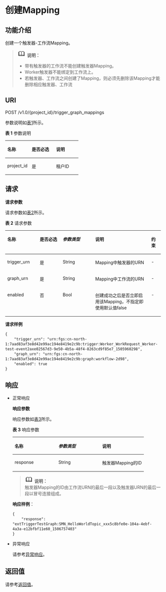 # 创建Mapping<a name="functiongraph_06_0710"></a>

## 功能介绍<a name="section51379511"></a>

创建一个触发器-工作流Mapping。

>![](public_sys-resources/icon-note.gif) **说明：**   
>-   带有触发器的工作流不能创建触发器Mapping。  
>-   Worker触发器不能绑定到工作流上。  
>-   若触发器、工作流之间创建了Mapping，则必须先删除该Mapping才能删除相应触发器、工作流  

## URI<a name="section59762422"></a>

POST /v1.0/\{project\_id\}/trigger\_graph\_mappings

参数说明如[表1](#table13216186)所示。  

**表 1**  参数说明

<a name="table13216186"></a>
<table><thead align="left"><tr id="row19124697"><th class="cellrowborder" valign="top" width="33.33333333333333%" id="mcps1.2.4.1.1"><p id="p5596611"><a name="p5596611"></a><a name="p5596611"></a>名称</p>
</th>
<th class="cellrowborder" valign="top" width="33.33333333333333%" id="mcps1.2.4.1.2"><p id="p50672366"><a name="p50672366"></a><a name="p50672366"></a>是否必选</p>
</th>
<th class="cellrowborder" valign="top" width="33.33333333333333%" id="mcps1.2.4.1.3"><p id="p4085285"><a name="p4085285"></a><a name="p4085285"></a>说明</p>
</th>
</tr>
</thead>
<tbody><tr id="row62472706"><td class="cellrowborder" valign="top" width="33.33333333333333%" headers="mcps1.2.4.1.1 "><p id="p27124415"><a name="p27124415"></a><a name="p27124415"></a>project_id</p>
</td>
<td class="cellrowborder" valign="top" width="33.33333333333333%" headers="mcps1.2.4.1.2 "><p id="p49593988"><a name="p49593988"></a><a name="p49593988"></a>是</p>
</td>
<td class="cellrowborder" valign="top" width="33.33333333333333%" headers="mcps1.2.4.1.3 "><p id="p42387016"><a name="p42387016"></a><a name="p42387016"></a>租户ID</p>
</td>
</tr>
</tbody>
</table>

## 请求<a name="section990892"></a>

**请求参数**

请求参数如[表2](#table63351959)所示。

**表 2**  请求参数

<a name="table63351959"></a>
<table><thead align="left"><tr id="row15085294"><th class="cellrowborder" valign="top" width="20.84791520847915%" id="mcps1.2.6.1.1"><p id="p13949281"><a name="p13949281"></a><a name="p13949281"></a>名称</p>
</th>
<th class="cellrowborder" valign="top" width="14.788521147885211%" id="mcps1.2.6.1.2"><p id="p56149948"><a name="p56149948"></a><a name="p56149948"></a>是否必选</p>
</th>
<th class="cellrowborder" valign="top" width="20.84791520847915%" id="mcps1.2.6.1.3"><p id="p51851944"><a name="p51851944"></a><a name="p51851944"></a><em id="i64014316"><a name="i64014316"></a><a name="i64014316"></a>参数类型</em></p>
</th>
<th class="cellrowborder" valign="top" width="35.99640035996401%" id="mcps1.2.6.1.4"><p id="p17777075"><a name="p17777075"></a><a name="p17777075"></a>说明</p>
</th>
<th class="cellrowborder" valign="top" width="7.519248075192481%" id="mcps1.2.6.1.5"><p id="p14578630102655"><a name="p14578630102655"></a><a name="p14578630102655"></a>约束</p>
</th>
</tr>
</thead>
<tbody><tr id="row188376"><td class="cellrowborder" valign="top" width="20.84791520847915%" headers="mcps1.2.6.1.1 "><p id="p19071154163314"><a name="p19071154163314"></a><a name="p19071154163314"></a>trigger_urn</p>
</td>
<td class="cellrowborder" valign="top" width="14.788521147885211%" headers="mcps1.2.6.1.2 "><p id="p1259617163314"><a name="p1259617163314"></a><a name="p1259617163314"></a>是</p>
</td>
<td class="cellrowborder" valign="top" width="20.84791520847915%" headers="mcps1.2.6.1.3 "><p id="p34920141163314"><a name="p34920141163314"></a><a name="p34920141163314"></a>String</p>
</td>
<td class="cellrowborder" valign="top" width="35.99640035996401%" headers="mcps1.2.6.1.4 "><p id="p22523334163314"><a name="p22523334163314"></a><a name="p22523334163314"></a>Mapping中触发器的URN</p>
</td>
<td class="cellrowborder" valign="top" width="7.519248075192481%" headers="mcps1.2.6.1.5 "><p id="p40018407102655"><a name="p40018407102655"></a><a name="p40018407102655"></a>-</p>
</td>
</tr>
<tr id="row49585950"><td class="cellrowborder" valign="top" width="20.84791520847915%" headers="mcps1.2.6.1.1 "><p id="p44947978163314"><a name="p44947978163314"></a><a name="p44947978163314"></a>graph_urn</p>
</td>
<td class="cellrowborder" valign="top" width="14.788521147885211%" headers="mcps1.2.6.1.2 "><p id="p16907640163314"><a name="p16907640163314"></a><a name="p16907640163314"></a>是</p>
</td>
<td class="cellrowborder" valign="top" width="20.84791520847915%" headers="mcps1.2.6.1.3 "><p id="p27341610163314"><a name="p27341610163314"></a><a name="p27341610163314"></a>String</p>
</td>
<td class="cellrowborder" valign="top" width="35.99640035996401%" headers="mcps1.2.6.1.4 "><p id="p701652163314"><a name="p701652163314"></a><a name="p701652163314"></a>Mapping中工作流的URN</p>
</td>
<td class="cellrowborder" valign="top" width="7.519248075192481%" headers="mcps1.2.6.1.5 "><p id="p20265573102655"><a name="p20265573102655"></a><a name="p20265573102655"></a>-</p>
</td>
</tr>
<tr id="row53994596"><td class="cellrowborder" valign="top" width="20.84791520847915%" headers="mcps1.2.6.1.1 "><p id="p41742956163314"><a name="p41742956163314"></a><a name="p41742956163314"></a>enabled</p>
</td>
<td class="cellrowborder" valign="top" width="14.788521147885211%" headers="mcps1.2.6.1.2 "><p id="p25736256163314"><a name="p25736256163314"></a><a name="p25736256163314"></a>否</p>
</td>
<td class="cellrowborder" valign="top" width="20.84791520847915%" headers="mcps1.2.6.1.3 "><p id="p4261985163314"><a name="p4261985163314"></a><a name="p4261985163314"></a>Bool</p>
</td>
<td class="cellrowborder" valign="top" width="35.99640035996401%" headers="mcps1.2.6.1.4 "><p id="p92701526535"><a name="p92701526535"></a><a name="p92701526535"></a>创建成功之后是否立即启用该Mapping，不指定即使用默认值false</p>
</td>
<td class="cellrowborder" valign="top" width="7.519248075192481%" headers="mcps1.2.6.1.5 "><p id="p30898727102655"><a name="p30898727102655"></a><a name="p30898727102655"></a>-</p>
</td>
</tr>
</tbody>
</table>

**请求样例**

```
{
    "trigger_urn": "urn:fgs:cn-north-1:7aad83af3e8d42e99ac194e8419e2c9b:trigger:Worker_WorkRequest_Worker-test-event2axe02567d3-9e50-4b5a-48f4-8263cd9f85e7_1505960298",
    "graph_urn": "urn:fgs:cn-north-1:7aad83af3e8d42e99ac194e8419e2c9b:graph:workflow-2d98",
    "enabled": true
}
```

## 响应<a name="section8918034"></a>

-   正常响应

    **响应参数**

    响应参数如[表3](#table77026151513)所示。  

    **表 3**  响应参数

    <a name="table77026151513"></a>
    <table><thead align="left"><tr id="row1970213119159"><th class="cellrowborder" valign="top" width="33.33333333333333%" id="mcps1.2.4.1.1"><p id="p117023121517"><a name="p117023121517"></a><a name="p117023121517"></a>名称</p>
    </th>
    <th class="cellrowborder" valign="top" width="33.33333333333333%" id="mcps1.2.4.1.2"><p id="p970211161518"><a name="p970211161518"></a><a name="p970211161518"></a><em id="i157021515159"><a name="i157021515159"></a><a name="i157021515159"></a>参数类型</em></p>
    </th>
    <th class="cellrowborder" valign="top" width="33.33333333333333%" id="mcps1.2.4.1.3"><p id="p970231141517"><a name="p970231141517"></a><a name="p970231141517"></a>说明</p>
    </th>
    </tr>
    </thead>
    <tbody><tr id="row1770212116155"><td class="cellrowborder" valign="top" width="33.33333333333333%" headers="mcps1.2.4.1.1 "><p id="p6653042416343"><a name="p6653042416343"></a><a name="p6653042416343"></a>response</p>
    </td>
    <td class="cellrowborder" valign="top" width="33.33333333333333%" headers="mcps1.2.4.1.2 "><p id="p2025527216343"><a name="p2025527216343"></a><a name="p2025527216343"></a>String</p>
    </td>
    <td class="cellrowborder" valign="top" width="33.33333333333333%" headers="mcps1.2.4.1.3 "><p id="p214339116343"><a name="p214339116343"></a><a name="p214339116343"></a>触发器Mapping的ID</p>
    </td>
    </tr>
    </tbody>
    </table>

    >![](public_sys-resources/icon-note.gif) **说明：**   
    >触发器Mapping的ID由工作流URN的最后一段以及触发器URN的最后一段以冒号连接组成。  

    **响应样例**：

    ```
    {
        "response": "extTriggerTestGraph:SMN_HelloWorldTopic_xxx5c8bfe0e-104a-4ebf-4a3a-e12bfbf11e60_1506757403"
    }
    
    ```


-   异常响应

    请参考[异常响应](请求结果.md#section88241732388)。


## 返回值<a name="section370272717123"></a>

请参考[返回值](请求结果.md#section20306194210386)。

